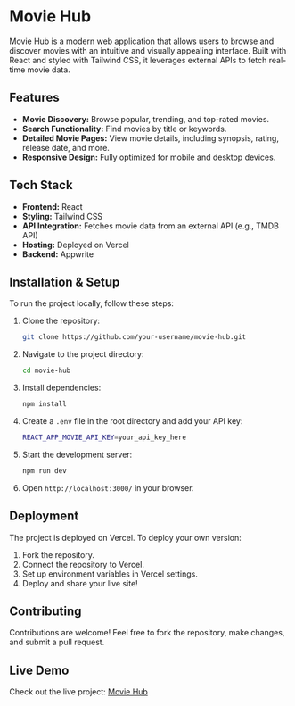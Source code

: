 # Movie Hub

Movie Hub is a modern web application that allows users to browse and discover movies with an intuitive and visually appealing interface. Built with React and styled with Tailwind CSS, it leverages external APIs to fetch real-time movie data.

## Features

- **Movie Discovery:** Browse popular, trending, and top-rated movies.
- **Search Functionality:** Find movies by title or keywords.
- **Detailed Movie Pages:** View movie details, including synopsis, rating, release date, and more.
- **Responsive Design:** Fully optimized for mobile and desktop devices.

## Tech Stack

- **Frontend:** React
- **Styling:** Tailwind CSS
- **API Integration:** Fetches movie data from an external API (e.g., TMDB API)
- **Hosting:** Deployed on Vercel
- **Backend:** Appwrite

## Installation & Setup

To run the project locally, follow these steps:

1. Clone the repository:
   ```sh
   git clone https://github.com/your-username/movie-hub.git
   ```
2. Navigate to the project directory:
   ```sh
   cd movie-hub
   ```
3. Install dependencies:
   ```sh
   npm install
   ```
4. Create a `.env` file in the root directory and add your API key:
   ```sh
   REACT_APP_MOVIE_API_KEY=your_api_key_here
   ```
5. Start the development server:
   ```sh
   npm run dev
   ```
6. Open `http://localhost:3000/` in your browser.

## Deployment

The project is deployed on Vercel. To deploy your own version:

1. Fork the repository.
2. Connect the repository to Vercel.
3. Set up environment variables in Vercel settings.
4. Deploy and share your live site!

## Contributing

Contributions are welcome! Feel free to fork the repository, make changes, and submit a pull request.

## Live Demo

Check out the live project: [Movie Hub](https://movie-hub-navy.vercel.app/)


